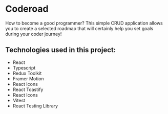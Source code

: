 <h1>Coderoad</h1>
How to become a good programmer? This simple CRUD application allows you to create a selected roadmap that will certainly help you set goals during your coder journey!
<h2>Technologies used in this project:</h2>
<ul>
  <li>React</li>
  <li>Typescript</li> 
  <li>Redux Toolkit</li>
  <li>Framer Motion</li>
  <li>React Icons</li>
  <li>React Toastify</li>
  <li>React Icons</li>
  <li>Vitest</li>
  <li>React Testing Library</li>
</ul>
